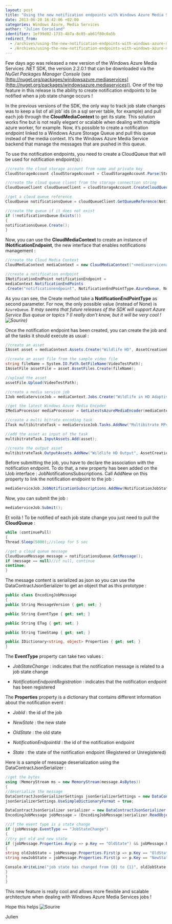 ```yaml
---
layout: post
title: "Using the new notification endpoints with Windows Azure Media Services"
date: 2013-06-20 16:42:06 +02:00
categories: Windows Azure, Media Services
author: "Julien Corioland"
identifier: 1ef99d02-1733-4b7a-8c05-ab61f80c0a5b
redirect_from:
  - /archives/using-the-new-notification-endpoints-with-windows-azure-media-services
  - /Archives/using-the-new-notification-endpoints-with-windows-azure-media-services
---
```


Few days ago was released a new version of the Windows Azure Media Services .NET SDK, the version 2.2.0.1 that can be downloaded via the <em>NuGet Packages Manager Console</em> (see [http://nuget.org/packages/windowsazure.mediaservices](http://nuget.org/packages/windowsazure.mediaservices)). One of the top feature in this release is the ability to create notification endpoints to be notified when a job state change occurs !

In the previous versions of the SDK, the only way to track job state changes was to keep a list of all job’ ids (in a sql server table, for example) and pull each job through the **CloudMediaContext** to get its state. This solution works fine but is not really elegant or scalable when dealing with multiple azure worker, for example. Now, it’s possible to create a notification endpoint linked to a Windows Azure Storage Queue and pull this queue instead of the media context. It’s the Windows Azure Media Service backend that manage the messages that are pushed in this queue.

To use the notification endpoints, you need to create a CloudQueue that will be used for notification endpoint(s) :

```csharp
//create the cloud storage account from name and private key
CloudStorageAccount cloudStorageAccount = CloudStorageAccount.Parse(StorageConnectionString);

//create the cloud queue client from the storage connection string
CloudQueueClient cloudQueueClient = cloudStorageAccount.CreateCloudQueueClient();

//get a cloud queue reference
CloudQueue notificationsQueue = cloudQueueClient.GetQueueReference(NotificationQueuePath);

//create the queue if it does not exist
if (!notificationsQueue.Exists())
{
notificationsQueue.Create();
}
```
Now, you can use the **CloudMediaContext** to create an instance of **INotificationEndpoint**, the new interface that enables notifications management :

```csharp
//create the Cloud Media Context
CloudMediaContext mediaContext = new CloudMediaContext("<mediaservicename>", "<mediaservicekey>");

//create a notification endpoint
INotificationEndPoint notificationEndpoint =
mediaContext.NotificationEndPoints
.Create("notificationendpoint", NotificationEndPointType.AzureQueue, NotificationQueuePath);
```
As you can see, the Create method take a **NotificationEndPointType** as second parameter. For now, the only possible value (instead of None) is `AzureQueue`. <em>It may seems that future releases of the SDK will support Azure Service Bus queue or topics ? (I really don’t know, but it will be very cool ! <img class="wlEmoticon wlEmoticon-smile" style="border-top-style: none; border-left-style: none; border-bottom-style: none; border-right-style: none" alt="Sourire" src="https://juliencorioland.blob.core.windows.net/medias/wlEmoticon-smile_7E0364F0.png">)</em>

Once the notification endpoint has been created, you can create the job and all the tasks it should execute as usual :

```csharp
//create an asset
IAsset asset = mediaContext.Assets.Create("Wildlife HD", AssetCreationOptions.None);

//create an asset file from the sample video file
string fileName = System.IO.Path.GetFileName(VideoTestPath);
IAssetFile assetFile = asset.AssetFiles.Create(fileName);

//upload the asset
assetFile.Upload(VideoTestPath);

//create a media service job
IJob mediaServiceJob = mediaContext.Jobs.Create("Wildlife in HD Adaptive Streaming");

//get the latest Windows Azure Media Encoder
IMediaProcessor mediaProcessor = GetLatestsAzureMediaEncoder(mediaContext);

//create a multi bitrate encoding task
ITask multibitrateTask = mediaServiceJob.Tasks.AddNew("Multibitrate MP4 encoding", mediaProcessor, "H264 Adaptive Bitrate MP4 Set 720p", TaskOptions.None);

//add the asset as input of the task
multibitrateTask.InputAssets.Add(asset);

//create the output asset
multibitrateTask.OutputAssets.AddNew("Wildlife HD Output", AssetCreationOptions.None);
```
Before submitting the job, you have to declare the association with the notification endpoint. To do that, a new property has been added on the IJob interface : JobNotificationsSubscriptions. Call AddNew on this property to link the notification endpoint to the job :

```csharp
mediaServiceJob.JobNotificationSubscriptions.AddNew(NotificationJobState.FinalStatesOnly, notificationEndpoint);
```
Now, you can submit the job :

```csharp
mediaServiceJob.Submit();
```
Et voilà ! To be notified of each job state change you just need to pull the **CloudQueue** :

```csharp
while (continuePull)
{
Thread.Sleep(5000);//sleep for 5 sec

//get a cloud queue message
CloudQueueMessage message = notificationsQueue.GetMessage();
if (message == null)//if null, continue
continue;
}
```
The message content is serialized as json so you can use the DataContractJsonSerializer to get an object that as this prototype :

```csharp
public class EncodingJobMessage
{
public String MessageVersion { get; set; }

public String EventType { get; set; }

public String ETag { get; set; }

public String TimeStamp { get; set; }

public IDictionary<string, object> Properties { get; set; }
}
```
The **EventType** property can take two values :

- <em>JobStateChange</em> : indicates that the notification message is related to a job state change

- <em>NotificationEndpointRegistration</em> : indicates that the notification endpoint has been registered

The **Properties** property is a dictionary that contains different information about the notification event :

- <em>JobId</em> : the id of the job

- <em>NewState</em> : the new state

- <em>OldState</em> : the old state

- <em>NotificationEndpointId</em> : the id of the notification endpoint

- <em>State</em> : the state of the notification endpoint (Registered or Unregistered)

Here is a sample of message deserialization using the DataContractJsonSerializer :

```csharp
//get the bytes
using (MemoryStream ms = new MemoryStream(message.AsBytes))
{
//deserialize the message
DataContractJsonSerializerSettings jsonSerializerSettings = new DataContractJsonSerializerSettings();
jsonSerializerSettings.UseSimpleDictionaryFormat = true;

DataContractJsonSerializer serializer = new DataContractJsonSerializer(typeof(EncodingJobMessage), jsonSerializerSettings);
EncodingJobMessage jobMessage = (EncodingJobMessage)serializer.ReadObject(ms);

//if the event type is a state change
if (jobMessage.EventType == "JobStateChange")
{
//try get old and new state
if (jobMessage.Properties.Any(p => p.Key == "OldState") && jobMessage.Properties.Any(p => p.Key == "NewState"))
{
string oldJobState = jobMessage.Properties.First(p => p.Key == "OldState").Value.ToString();
string newJobState = jobMessage.Properties.First(p => p.Key == "NewState").Value.ToString();

Console.WriteLine("job state has changed from {0} to {1}", oldJobState, newJobState);
}
}
}
```
This new feature is really cool and allows more flexible and scalable architecture when dealing with Windows Azure Media Services jobs !

Hope this helps <img class="wlEmoticon wlEmoticon-smile" style="border-top-style: none; border-left-style: none; border-bottom-style: none; border-right-style: none" alt="Sourire" src="https://juliencorioland.blob.core.windows.net/medias/wlEmoticon-smile_7E0364F0.png">

Julien

